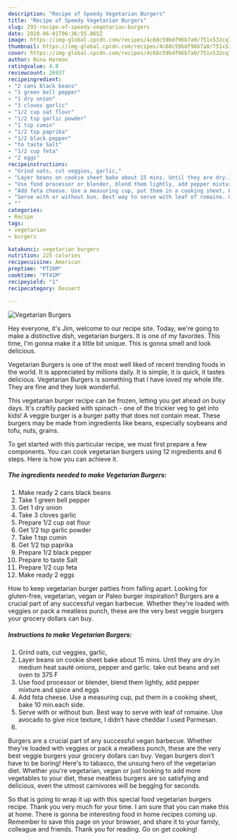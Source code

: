 ```yaml
---
description: "Recipe of Speedy Vegetarian Burgers"
title: "Recipe of Speedy Vegetarian Burgers"
slug: 293-recipe-of-speedy-vegetarian-burgers
date: 2020-06-01T06:36:55.865Z
image: https://img-global.cpcdn.com/recipes/4c68c59bdf96b7a0/751x532cq70/vegetarian-burgers-recipe-main-photo.jpg
thumbnail: https://img-global.cpcdn.com/recipes/4c68c59bdf96b7a0/751x532cq70/vegetarian-burgers-recipe-main-photo.jpg
cover: https://img-global.cpcdn.com/recipes/4c68c59bdf96b7a0/751x532cq70/vegetarian-burgers-recipe-main-photo.jpg
author: Nina Harmon
ratingvalue: 4.8
reviewcount: 26937
recipeingredient:
- "2 cans black beans"
- "1 green bell pepper"
- "1 dry onion"
- "3 cloves garlic"
- "1/2 cup oat flour"
- "1/2 tsp garlic powder"
- "1 tsp cumin"
- "1/2 tsp paprika"
- "1/2 black pepper"
- "to taste Salt"
- "1/2 cup feta"
- "2 eggs"
recipeinstructions:
- "Grind oats, cut veggies, garlic,"
- "Layer beans on cookie sheet bake about 15 mins. Until they are dry.In medium heat sauté onions, pepper and garlic. take out beans and set oven to 375 F"
- "Use food processor or blender, blend them lightly, add pepper mixture.and spice and eggs"
- "Add feta cheese. Use a measuring cup, put them in a cooking sheet, bake 10 min.each side."
- "Serve with or without bun. Best way to serve with leaf of romaine. Use avocado to give nice texture, I didn’t have cheddar I used Parmesan."
- ""
categories:
- Recipe
tags:
- vegetarian
- burgers

katakunci: vegetarian burgers 
nutrition: 225 calories
recipecuisine: American
preptime: "PT26M"
cooktime: "PT41M"
recipeyield: "1"
recipecategory: Dessert

---
```



![Vegetarian Burgers](https://img-global.cpcdn.com/recipes/4c68c59bdf96b7a0/751x532cq70/vegetarian-burgers-recipe-main-photo.jpg)

Hey everyone, it's Jim, welcome to our recipe site. Today, we're going to make a distinctive dish, vegetarian burgers. It is one of my favorites. This time, I'm gonna make it a little bit unique. This is gonna smell and look delicious.

Vegetarian Burgers is one of the most well liked of recent trending foods in the world. It is appreciated by millions daily. It is simple, it is quick, it tastes delicious. Vegetarian Burgers is something that I have loved my whole life. They are fine and they look wonderful.

This vegetarian burger recipe can be frozen, letting you get ahead on busy days. It&#39;s craftily packed with spinach - one of the trickier veg to get into kids! A veggie burger is a burger patty that does not contain meat. These burgers may be made from ingredients like beans, especially soybeans and tofu, nuts, grains.


To get started with this particular recipe, we must first prepare a few components. You can cook vegetarian burgers using 12 ingredients and 6 steps. Here is how you can achieve it.

<!--inarticleads1-->

##### The ingredients needed to make Vegetarian Burgers:

1. Make ready 2 cans black beans
1. Take 1 green bell pepper
1. Get 1 dry onion
1. Take 3 cloves garlic
1. Prepare 1/2 cup oat flour
1. Get 1/2 tsp garlic powder
1. Take 1 tsp cumin
1. Get 1/2 tsp paprika
1. Prepare 1/2 black pepper
1. Prepare to taste Salt
1. Prepare 1/2 cup feta
1. Make ready 2 eggs


How to keep vegetarian burger patties from falling apart. Looking for gluten-free, vegetarian, vegan or Paleo burger inspiration? Burgers are a crucial part of any successful vegan barbecue. Whether they&#39;re loaded with veggies or pack a meatless punch, these are the very best veggie burgers your grocery dollars can buy. 

<!--inarticleads2-->

##### Instructions to make Vegetarian Burgers:

1. Grind oats, cut veggies, garlic,
1. Layer beans on cookie sheet bake about 15 mins. Until they are dry.In medium heat sauté onions, pepper and garlic. take out beans and set oven to 375 F
1. Use food processor or blender, blend them lightly, add pepper mixture.and spice and eggs
1. Add feta cheese. Use a measuring cup, put them in a cooking sheet, bake 10 min.each side.
1. Serve with or without bun. Best way to serve with leaf of romaine. Use avocado to give nice texture, I didn’t have cheddar I used Parmesan.
1. 


Burgers are a crucial part of any successful vegan barbecue. Whether they&#39;re loaded with veggies or pack a meatless punch, these are the very best veggie burgers your grocery dollars can buy. Vegan burgers don&#39;t have to be boring! Here&#39;s to tabasco, the unsung hero of the vegetarian diet. Whether you&#39;re vegetarian, vegan or just looking to add more vegetables to your diet, these meatless burgers are so satisfying and delicious, even the utmost carnivores will be begging for seconds. 

So that is going to wrap it up with this special food vegetarian burgers recipe. Thank you very much for your time. I am sure that you can make this at home. There is gonna be interesting food in home recipes coming up. Remember to save this page on your browser, and share it to your family, colleague and friends. Thank you for reading. Go on get cooking!
